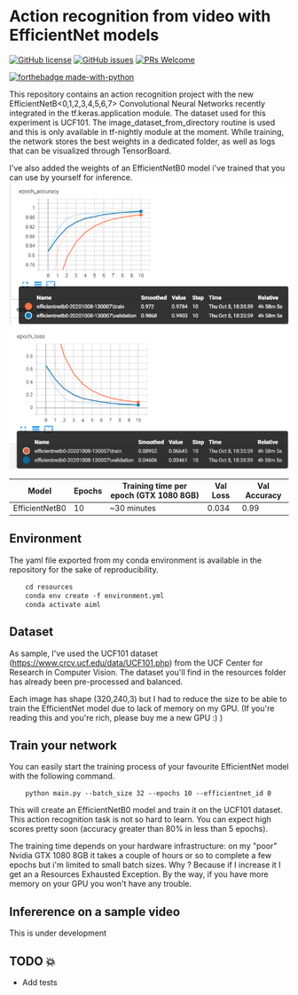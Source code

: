 # Action recognition from video with EfficientNet models
[![GitHub license](https://img.shields.io/github/license/Naereen/StrapDown.js.svg)](https://github.com/vincenzosantopietro/action-recognition-efficientnet/blob/master/LICENSE)
[![GitHub issues](https://img.shields.io/github/issues/Naereen/StrapDown.js.svg)](https://github.com/vincenzosantopietro/action-recognition-efficientnet/issues)
[![PRs Welcome](https://img.shields.io/badge/PRs-welcome-brightgreen.svg?style=flat-square)](https://github.com/vincenzosantopietro/action-recognition-efficientnet/pulls)

[![forthebadge made-with-python](http://ForTheBadge.com/images/badges/made-with-python.svg)](https://www.python.org/)


This repository contains an action recognition project with the new EfficientNetB<0,1,2,3,4,5,6,7> Convolutional Neural Networks recently integrated in the tf.keras.application module.
The dataset used for this experiment is UCF101. 
The image_dataset_from_directory routine is used and this is only available in tf-nightly module at the moment.
While training, the network stores the best weights in a dedicated folder, as well as logs that can be visualized through TensorBoard.

I've also added the weights of an EfficientNetB0 model i've trained that you can use by yourself for inference.
![B0 Accuracy](resources/sample_images/b0.PNG) ![B0 Loss](resources/sample_images/b0loss.PNG)

| Model          | Epochs | Training time per epoch (GTX 1080 8GB) | Val Loss | Val Accuracy |
|----------------|--------|----------------------------------------|----------|--------------|
| EfficientNetB0 | 10     | ~30 minutes                            | 0.034    | 0.99         |
## Environment
The yaml file exported from my conda environment is available in the repository for the sake of reproducibility.  
```shell script
    cd resources
    conda env create -f environment.yml
    conda activate aiml
```
## Dataset
As sample, I've used the UCF101 dataset (https://www.crcv.ucf.edu/data/UCF101.php) from the UCF Center for Research in Computer Vision. The dataset you'll find in the resources folder has already been pre-processed and balanced.


Each image has shape (320,240,3) but I had to reduce the size to be able to train the EfficientNet model due to lack of memory on my GPU. (If you're reading this and you're rich, please buy me a new GPU :) )

## Train your network
You can easily start the training process of your favourite EfficientNet model with the following command.

```shell script
    python main.py --batch_size 32 --epochs 10 --efficientnet_id 0
```

This will create an EfficientNetB0 model and train it on the UCF101 dataset. This action recognition task is not so hard to learn. You can expect high scores pretty soon (accuracy greater than 80% in less than 5 epochs).
 
The training time depends on your hardware infrastructure: on my "poor" Nvidia GTX 1080 8GB it takes a couple of hours or so to complete a few epochs but i'm limited to small batch sizes. Why ? Because if I increase it I get an a Resources Exhausted Exception. By the way, if you have more memory on your GPU you won't have any trouble.

## Infererence on a sample video
This is under development

## TODO 💥
 - Add tests
